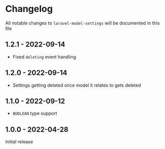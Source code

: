 # Changelog

All notable changes to `laravel-model-settings` will be documented in this file

## 1.2.1 - 2022-09-14

- Fixed `deleting` event handling

## 1.2.0 - 2022-09-14

- Settings getting deleted once model it relates to gets deleted

## 1.1.0 - 2022-09-12

- `BOOLEAN` type support

## 1.0.0 - 2022-04-28

Initial release
